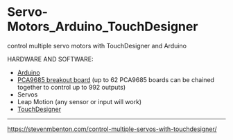# Servo-Motors_Arduino_TouchDesigner
control multiple servo motors with TouchDesigner and Arduino

HARDWARE AND SOFTWARE:
<ul>
	<li><a href="https://www.youtube.com/watch?v=91rLXVMb0h8" target="_blank" rel="noopener">Arduino</a></li>
        <li><a href="https://www.youtube.com/watch?v=mQK3Scp3Qls" target="_blank" rel="noopener">PCA9685 breakout board</a> (up to 62 PCA9685 boards can be chained together to control up to 992 outputs)</li>
	<li>Servos</li>
	<li>Leap Motion (any sensor or input will work)</li>
	<li><a href="https://derivative.ca/UserGuide/Arduino" target="_blank" rel="noopener">TouchDesigner</a></li>	
</ul>


-----
https://stevenmbenton.com/control-multiple-servos-with-touchdesigner/
